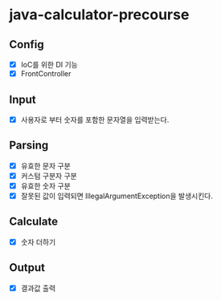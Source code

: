 # java-calculator-precourse

## Config
- [X] IoC를 위한 DI 기능 
- [X] FrontController

## Input
- [X] 사용자로 부터 숫자를 포함한 문자열을 입력받는다.

## Parsing
- [X] 유효한 문자 구분
- [X] 커스텀 구분자 구분
- [X] 유효한 숫자 구분
- [X] 잘못된 값이 입력되면 IllegalArgumentException을 발생시킨다.

## Calculate
- [X] 숫자 더하기

## Output
- [X] 결과값 출력

